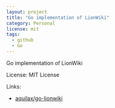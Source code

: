 ```yaml
---
layout: project
title: "Go implementation of LionWiki"
category: Personal
license: mit
tags:
  - github
  - Go
---
```


Go implementation of LionWiki

License: MIT License

Links:

* [aquilax/go-lionwiki](https://github.com/aquilax/go-lionwiki)
